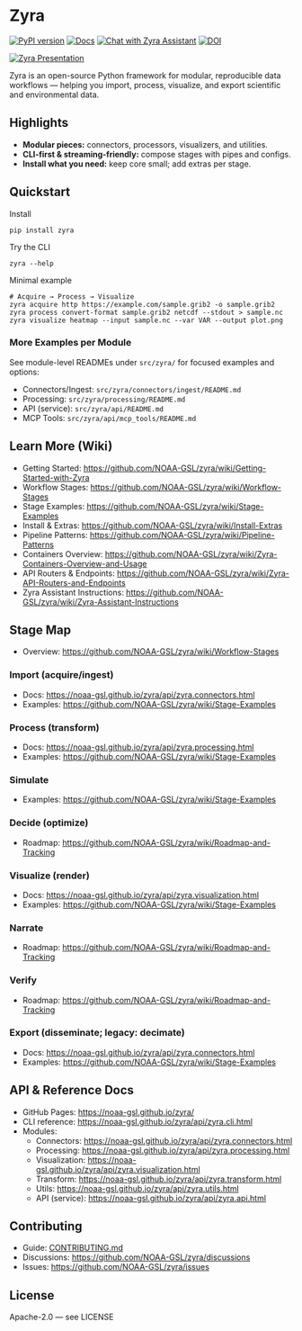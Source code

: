 # Zyra

[![PyPI version](https://img.shields.io/pypi/v/zyra.svg)](https://pypi.org/project/zyra/) [![Docs](https://img.shields.io/badge/docs-GitHub_Pages-0A7BBB)](https://noaa-gsl.github.io/zyra/) [![Chat with Zyra Assistant](https://img.shields.io/badge/ChatGPT-Zyra%20Assistant-00A67E?logo=openai&logoColor=white)](https://chatgpt.com/g/g-6897a3dd5a7481918a55ebe3795f7a26-zyra-assistant) [![DOI](https://zenodo.org/badge/854215643.svg)](https://doi.org/10.5281/zenodo.16923322)

[![Zyra Presentation](https://github.com/user-attachments/assets/24b250cd-f4f1-4f47-a378-abba43af253d)](https://docs.google.com/presentation/d/1hdB2qLgzdiHQUzB3u_Mv2gU1wdh8xbcWsOh-dXjz9ME/present?usp=sharing)

Zyra is an open-source Python framework for modular, reproducible data workflows — helping you import, process, visualize, and export scientific and environmental data.

## Highlights
- **Modular pieces:** connectors, processors, visualizers, and utilities.
- **CLI-first & streaming-friendly:** compose stages with pipes and configs.
- **Install what you need:** keep core small; add extras per stage.

## Quickstart

Install

```
pip install zyra
```

Try the CLI

```
zyra --help
```

Minimal example

```
# Acquire → Process → Visualize
zyra acquire http https://example.com/sample.grib2 -o sample.grib2
zyra process convert-format sample.grib2 netcdf --stdout > sample.nc
zyra visualize heatmap --input sample.nc --var VAR --output plot.png
```

### More Examples per Module

See module-level READMEs under `src/zyra/` for focused examples and options:
- Connectors/Ingest: `src/zyra/connectors/ingest/README.md`
- Processing: `src/zyra/processing/README.md`
- API (service): `src/zyra/api/README.md`
- MCP Tools: `src/zyra/api/mcp_tools/README.md`

## Learn More (Wiki)
- Getting Started: https://github.com/NOAA-GSL/zyra/wiki/Getting-Started-with-Zyra
- Workflow Stages: https://github.com/NOAA-GSL/zyra/wiki/Workflow-Stages
- Stage Examples: https://github.com/NOAA-GSL/zyra/wiki/Stage-Examples
- Install & Extras: https://github.com/NOAA-GSL/zyra/wiki/Install-Extras
- Pipeline Patterns: https://github.com/NOAA-GSL/zyra/wiki/Pipeline-Patterns
- Containers Overview: https://github.com/NOAA-GSL/zyra/wiki/Zyra-Containers-Overview-and-Usage
- API Routers & Endpoints: https://github.com/NOAA-GSL/zyra/wiki/Zyra-API-Routers-and-Endpoints
 - Zyra Assistant Instructions: https://github.com/NOAA-GSL/zyra/wiki/Zyra-Assistant-Instructions

## Stage Map
- Overview: https://github.com/NOAA-GSL/zyra/wiki/Workflow-Stages

### Import (acquire/ingest)
- Docs: https://noaa-gsl.github.io/zyra/api/zyra.connectors.html
- Examples: https://github.com/NOAA-GSL/zyra/wiki/Stage-Examples

### Process (transform)
- Docs: https://noaa-gsl.github.io/zyra/api/zyra.processing.html
- Examples: https://github.com/NOAA-GSL/zyra/wiki/Stage-Examples

### Simulate
- Examples: https://github.com/NOAA-GSL/zyra/wiki/Stage-Examples

### Decide (optimize)
- Roadmap: https://github.com/NOAA-GSL/zyra/wiki/Roadmap-and-Tracking

### Visualize (render)
- Docs: https://noaa-gsl.github.io/zyra/api/zyra.visualization.html
- Examples: https://github.com/NOAA-GSL/zyra/wiki/Stage-Examples

### Narrate
- Roadmap: https://github.com/NOAA-GSL/zyra/wiki/Roadmap-and-Tracking

### Verify
- Roadmap: https://github.com/NOAA-GSL/zyra/wiki/Roadmap-and-Tracking

### Export (disseminate; legacy: decimate)
- Docs: https://noaa-gsl.github.io/zyra/api/zyra.connectors.html
- Examples: https://github.com/NOAA-GSL/zyra/wiki/Stage-Examples

## API & Reference Docs
- GitHub Pages: https://noaa-gsl.github.io/zyra/
- CLI reference: https://noaa-gsl.github.io/zyra/api/zyra.cli.html
- Modules:
  - Connectors: https://noaa-gsl.github.io/zyra/api/zyra.connectors.html
  - Processing: https://noaa-gsl.github.io/zyra/api/zyra.processing.html
  - Visualization: https://noaa-gsl.github.io/zyra/api/zyra.visualization.html
  - Transform: https://noaa-gsl.github.io/zyra/api/zyra.transform.html
  - Utils: https://noaa-gsl.github.io/zyra/api/zyra.utils.html
  - API (service): https://noaa-gsl.github.io/zyra/api/zyra.api.html

## Contributing
- Guide: [CONTRIBUTING.md](CONTRIBUTING.md)
- Discussions: https://github.com/NOAA-GSL/zyra/discussions
- Issues: https://github.com/NOAA-GSL/zyra/issues

## License
Apache-2.0 — see LICENSE

